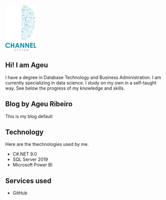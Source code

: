 ![Logo of Project](https://github.com/ageuribeiro/ageuribeiro/blob/main/public/assets/imgs/path36.png)

## **Hi!** **I am Ageu**

  I have a degree in Database Technology and Business Administration. I am currently specializing in data science. I study on my own in a self-taught way. See below the progress of my knowledge and skills.
  
  
## **Blog by Ageu Ribeiro**
This is my blog default

## **Technology**
Here are the thechnologies used by me.

- C#.NET 9.0 
- SQL Server 2019
- Microsoft Power BI

## Services used

- GitHub
